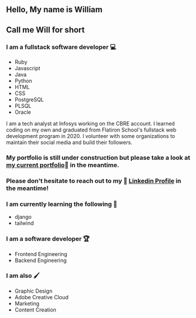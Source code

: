 
## Hello, My name is William
## Call me Will for short

### I am a fullstack software developer 💻

- Ruby
- Javascript
- Java
- Python 
- HTML
- CSS
- PostgreSQL
- PLSQL
- Oracle 

I am a tech analyst at Infosys working on the CBRE account. I learned coding on my own and graduated from Flatiron School's fullstack web development program in 2020. I volunteer with some organizations to maintain their social media and build their followers.
### My portfolio is still under construction but please take a look at [my current portfolio](https://Gloompowder.github.io):eyes: in the meantime.

### Please don't hesitate to reach out to my :briefcase: [Linkedin Profile](https://www.linkedin.com/in/williamlincodeanddesign/) in the meantime!
  

### I am currently learning the following :brain:
- django
- tailwind

### I am a software developer :trophy:
- Frontend Engineering
- Backend Engineering

### I am also 🖌️
- Graphic Design
- Adobe Creative Cloud
- Marketing
- Content Creation 




